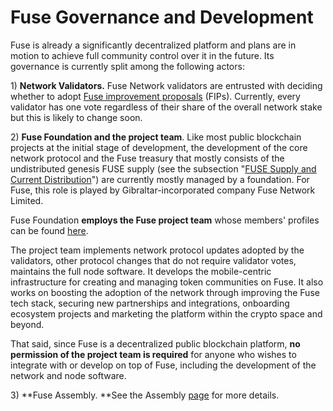 # Fuse Governance and Development

Fuse is already a significantly decentralized platform and plans are in motion to achieve full community control over it in the future. Its governance is currently split among the following actors:

1\) **Network Validators.** Fuse Network validators are entrusted with deciding whether to adopt [Fuse improvement proposals](https://docs.fuse.io/general/fips) (FIPs).  Currently, every validator has one vote regardless of their share of the overall network stake but this is likely to change soon.

2\) **Fuse Foundation and the project team**. Like most public blockchain projects at the initial stage of development, the development of the core network protocol and the Fuse treasury that mostly consists of the undistributed genesis FUSE supply (see the subsection "[FUSE Supply and Current Distribution](https://docs.fuse.io/general/fuse-token/fuse-supply-and-current-distribution)") are currently mostly managed by a foundation. For Fuse, this role is played by Gibraltar-incorporated company Fuse Network Limited.

Fuse Foundation **employs the Fuse project team** whose members' profiles can be found [here](https://fuse.io/about).

The project team implements network protocol updates adopted by the validators, other protocol changes that do not require validator votes, maintains the full node software. It develops the mobile-centric infrastructure for creating and managing token communities on Fuse. It also works on boosting the adoption of the network through improving the Fuse tech stack, securing new partnerships and integrations, onboarding ecosystem projects and marketing the platform within the crypto space and beyond.

That said, since Fuse is a decentralized public blockchain platform, **no permission of the project team is required** for anyone who wishes to integrate with or develop on top of Fuse, including the development of the network and node software.

3\) **Fuse Assembly. **See the Assembly [page](https://docs.fuse.io/general/fuse-governance/fuse-assembly) for more details.   
